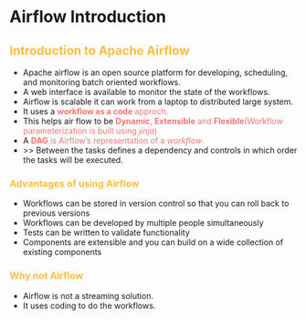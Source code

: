 # Airflow Introduction

## <span style="color:#ffbd40"> Introduction to Apache Airflow <span>

- Apache airflow is an open source platform for developing, scheduling, and monitoring batch oriented workflows.
- A web interface is available to monitor the state of the workflows.
- Airflow is scalable it can work from a laptop to distributed large system.
- It uses a <span style="color:#f57373">**workflow as a code**<span> approch.
- This helps air flow to be <span style="color:#f57373">**Dynamic**<span>, <span style="color:#f57373">**Extensible**<span> and <span style="color:#f57373">**Flexible**<span>(Workflow parameterization is built using *jinja*)
- A <span style="color:#f57373">**DAG**<span> is Airflow’s representation of a *workflow*.
- \>> Between the tasks defines a dependency and controls in which order the tasks will be executed.

### <span style="color:#ffbd40">Advantages of using Airflow<span>

- Workflows can be stored in version control so that you can roll back to previous versions
- Workflows can be developed by multiple people simultaneously
- Tests can be written to validate functionality
- Components are extensible and you can build on a wide collection of existing components

### <span style="color:#ffbd40">Why not Airflow<span>

- Airflow is not a streaming solution.
- It uses coding to do the workflows.  

